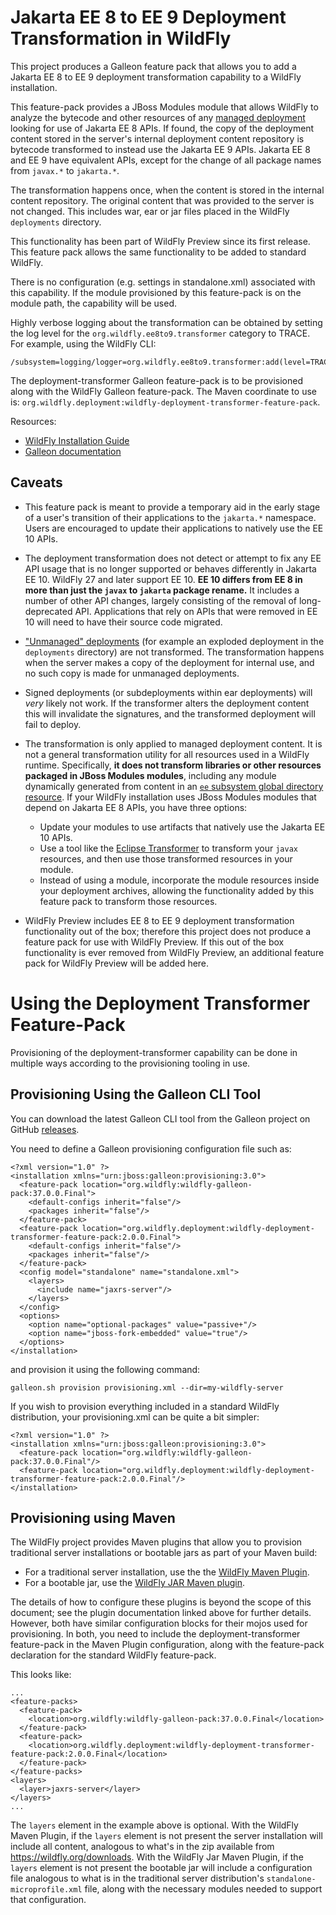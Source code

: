 Jakarta EE 8 to EE 9 Deployment Transformation in WildFly
========================================================

This project produces a Galleon feature pack that allows you to add a Jakarta EE 8 to EE 9 deployment transformation capability to a WildFly installation.

This feature-pack provides a JBoss Modules module that allows WildFly to analyze the bytecode and other resources of any 
[managed deployment](https://docs.wildfly.org/27/Admin_Guide.html#managed-and-unmanaged-deployments) looking for use of Jakarta EE 8 APIs. If found, the copy of the deployment content stored in the server's internal deployment content repository is bytecode transformed to instead use the Jakarta EE 9 APIs. Jakarta EE 8 and EE 9 have equivalent APIs,
except for the change of all package names from `javax.*` to `jakarta.*`. 

The transformation happens once, when the content is stored in the internal content repository. 
The original content that was provided to the server is not changed. This includes war, ear or jar files placed in the WildFly `deployments` directory.

This functionality has been part of WildFly Preview since its first release. This feature pack allows the same functionality to be added to standard WildFly.

There is no configuration (e.g. settings in standalone.xml) associated with this capability. If the module provisioned by this feature-pack is on the module path, the capability will be used.

Highly verbose logging about the transformation can be obtained by setting the log level for the `org.wildfly.ee8to9.transformer` category to TRACE. For example, using the WildFly CLI:

    /subsystem=logging/logger=org.wildfly.ee8to9.transformer:add(level=TRACE)

The deployment-transformer Galleon feature-pack is to be provisioned along with the WildFly Galleon feature-pack. The Maven coordinate to use is: `org.wildfly.deployment:wildfly-deployment-transformer-feature-pack`.

Resources:

- [WildFly Installation Guide](https://docs.wildfly.org/37/#installation-guides)
- [Galleon documentation](https://docs.wildfly.org/galleon/)

## Caveats

- This feature pack is meant to provide a temporary aid in the early stage of a user's transition of their applications to the `jakarta.*` namespace. Users are encouraged to update their applications to natively use the EE 10 APIs.

-  The deployment transformation does not detect or attempt to fix any EE API usage that is no longer supported or behaves differently
in Jakarta EE 10. WildFly 27 and later support EE 10. **EE 10 differs from EE 8 in more than just the `javax` to `jakarta` package rename.** It includes
a number of other API changes, largely consisting of the removal of long-deprecated API. Applications that rely on APIs that were removed in EE 10
will need to have their source code migrated.

- ["Unmanaged" deployments](https://docs.wildfly.org/37/Admin_Guide.html#managed-and-unmanaged-deployments) (for example an exploded deployment in the `deployments` directory) are not transformed. The transformation happens when the
server makes a copy of the deployment for internal use, and no such copy is made for unmanaged deployments.

- Signed deployments (or subdeployments within ear deployments) will _very_ likely not work. If the transformer alters the deployment content this will invalidate the signatures, and the transformed deployment will fail to deploy.

- The transformation is only applied to managed deployment content. It is not a general transformation utility for all resources used in a WildFly runtime. Specifically, **it does not transform libraries or other resources packaged in JBoss Modules modules**, including any module dynamically generated from content in an [`ee` subsystem global directory resource](https://docs.wildfly.org/27/Admin_Guide.html#global-directory). If your WildFly installation uses JBoss Modules modules that depend on Jakarta EE 8 APIs, you have three options:

    - Update your modules to use artifacts that natively use the Jakarta EE 10 APIs.
    - Use a tool like the [Eclipse Transformer](https://github.com/eclipse/transformer) to transform your `javax` resources, and then use those transformed resources in your module.
    - Instead of using a module, incorporate the module resources inside your deployment archives, allowing the functionality added by this feature pack to transform those resources.

- WildFly Preview includes EE 8 to EE 9 deployment transformation functionality out of the box; therefore this project does not produce a feature pack for use with WildFly Preview. If this out of the box functionality is ever removed from WildFly Preview, an additional feature pack for WildFly Preview will be added here.

# Using the Deployment Transformer Feature-Pack

Provisioning of the deployment-transformer capability can be done in multiple ways according to the provisioning tooling in use.

## Provisioning Using the Galleon CLI Tool

You can download the latest Galleon CLI tool from the Galleon project on GitHub [releases](https://github.com/wildfly/galleon/releases).
 
You need to define a Galleon provisioning configuration file such as:

```
<?xml version="1.0" ?>
<installation xmlns="urn:jboss:galleon:provisioning:3.0">
  <feature-pack location="org.wildfly:wildfly-galleon-pack:37.0.0.Final">
    <default-configs inherit="false"/>
    <packages inherit="false"/>
  </feature-pack>
  <feature-pack location="org.wildfly.deployment:wildfly-deployment-transformer-feature-pack:2.0.0.Final">
    <default-configs inherit="false"/>
    <packages inherit="false"/>
  </feature-pack>
  <config model="standalone" name="standalone.xml">
    <layers>
      <include name="jaxrs-server"/>
    </layers>
  </config>
  <options>
    <option name="optional-packages" value="passive+"/>
    <option name="jboss-fork-embedded" value="true"/>
  </options>
</installation>
```
and provision it using the following command:

```
galleon.sh provision provisioning.xml --dir=my-wildfly-server
```

If you wish to provision everything included in a standard WildFly distribution, your provisioning.xml can be quite a bit simpler:

````
<?xml version="1.0" ?>
<installation xmlns="urn:jboss:galleon:provisioning:3.0">
  <feature-pack location="org.wildfly:wildfly-galleon-pack:37.0.0.Final"/>
  <feature-pack location="org.wildfly.deployment:wildfly-deployment-transformer-feature-pack:2.0.0.Final"/>
</installation>
````


## Provisioning using Maven

The WildFly project provides Maven plugins that allow you to provision traditional server installations or bootable jars as part of your Maven build:

* For a traditional server installation, use the the [WildFly Maven Plugin](https://docs.wildfly.org/wildfly-maven-plugin/).
* For a bootable jar, use the [WildFly JAR Maven plugin](https://docs.wildfly.org/bootablejar/).

The details of how to configure these plugins is beyond the scope of this document; see the plugin documentation linked above for further details. However, both have similar configuration blocks for their mojos used for provisioning. In both, 
you need to include the deployment-transformer feature-pack in the Maven Plugin configuration, along with the feature-pack declaration for the standard WildFly feature-pack.

This looks like:

```
...
<feature-packs>
  <feature-pack>
    <location>org.wildfly:wildfly-galleon-pack:37.0.0.Final</location>
  </feature-pack>
  <feature-pack>
    <location>org.wildfly.deployment:wildfly-deployment-transformer-feature-pack:2.0.0.Final</location>
  </feature-pack>
</feature-packs>
<layers>
  <layer>jaxrs-server</layer>
</layers>
...
```

The `layers` element in the example above is optional. With the WildFly Maven Plugin, if the `layers` element is not present the server installation will include all content, analogous to what's in the zip available from https://wildfly.org/downloads. With the WildFly Jar Maven Plugin, if the `layers` element is not present the bootable jar will include a configuration file analogous to what is in the traditional server distribution's `standalone-microprofile.xml` file, along with the necessary modules needed to support that configuration.

